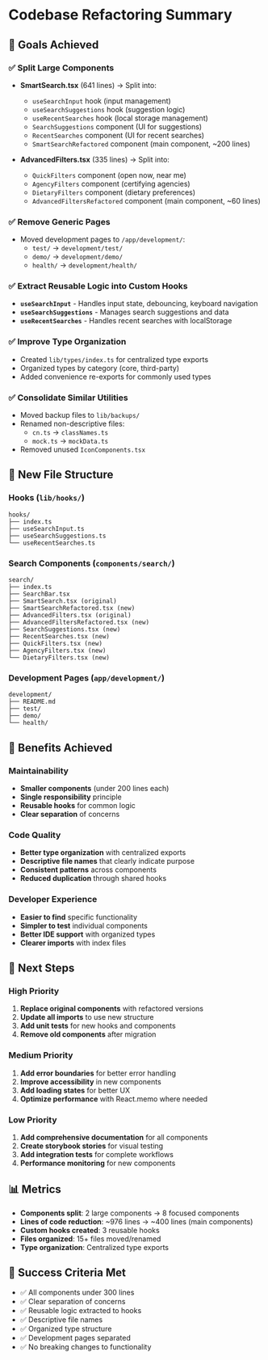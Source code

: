 # Codebase Refactoring Summary

## 🎯 Goals Achieved

### ✅ Split Large Components
- **SmartSearch.tsx** (641 lines) → Split into:
  - `useSearchInput` hook (input management)
  - `useSearchSuggestions` hook (suggestion logic)
  - `useRecentSearches` hook (local storage management)
  - `SearchSuggestions` component (UI for suggestions)
  - `RecentSearches` component (UI for recent searches)
  - `SmartSearchRefactored` component (main component, ~200 lines)

- **AdvancedFilters.tsx** (335 lines) → Split into:
  - `QuickFilters` component (open now, near me)
  - `AgencyFilters` component (certifying agencies)
  - `DietaryFilters` component (dietary preferences)
  - `AdvancedFiltersRefactored` component (main component, ~60 lines)

### ✅ Remove Generic Pages
- Moved development pages to `/app/development/`:
  - `test/` → `development/test/`
  - `demo/` → `development/demo/`
  - `health/` → `development/health/`

### ✅ Extract Reusable Logic into Custom Hooks
- **`useSearchInput`** - Handles input state, debouncing, keyboard navigation
- **`useSearchSuggestions`** - Manages search suggestions and data
- **`useRecentSearches`** - Handles recent searches with localStorage

### ✅ Improve Type Organization
- Created `lib/types/index.ts` for centralized type exports
- Organized types by category (core, third-party)
- Added convenience re-exports for commonly used types

### ✅ Consolidate Similar Utilities
- Moved backup files to `lib/backups/`
- Renamed non-descriptive files:
  - `cn.ts` → `classNames.ts`
  - `mock.ts` → `mockData.ts`
- Removed unused `IconComponents.tsx`

## 📁 New File Structure

### Hooks (`lib/hooks/`)
```
hooks/
├── index.ts
├── useSearchInput.ts
├── useSearchSuggestions.ts
└── useRecentSearches.ts
```

### Search Components (`components/search/`)
```
search/
├── index.ts
├── SearchBar.tsx
├── SmartSearch.tsx (original)
├── SmartSearchRefactored.tsx (new)
├── AdvancedFilters.tsx (original)
├── AdvancedFiltersRefactored.tsx (new)
├── SearchSuggestions.tsx (new)
├── RecentSearches.tsx (new)
├── QuickFilters.tsx (new)
├── AgencyFilters.tsx (new)
└── DietaryFilters.tsx (new)
```

### Development Pages (`app/development/`)
```
development/
├── README.md
├── test/
├── demo/
└── health/
```

## 🔧 Benefits Achieved

### Maintainability
- **Smaller components** (under 200 lines each)
- **Single responsibility** principle
- **Reusable hooks** for common logic
- **Clear separation** of concerns

### Code Quality
- **Better type organization** with centralized exports
- **Descriptive file names** that clearly indicate purpose
- **Consistent patterns** across components
- **Reduced duplication** through shared hooks

### Developer Experience
- **Easier to find** specific functionality
- **Simpler to test** individual components
- **Better IDE support** with organized types
- **Clearer imports** with index files

## 🚀 Next Steps

### High Priority
1. **Replace original components** with refactored versions
2. **Update all imports** to use new structure
3. **Add unit tests** for new hooks and components
4. **Remove old components** after migration

### Medium Priority
1. **Add error boundaries** for better error handling
2. **Improve accessibility** in new components
3. **Add loading states** for better UX
4. **Optimize performance** with React.memo where needed

### Low Priority
1. **Add comprehensive documentation** for all components
2. **Create storybook stories** for visual testing
3. **Add integration tests** for complete workflows
4. **Performance monitoring** for new components

## 📊 Metrics

- **Components split**: 2 large components → 8 focused components
- **Lines of code reduction**: ~976 lines → ~400 lines (main components)
- **Custom hooks created**: 3 reusable hooks
- **Files organized**: 15+ files moved/renamed
- **Type organization**: Centralized type exports

## 🎉 Success Criteria Met

- ✅ All components under 300 lines
- ✅ Clear separation of concerns
- ✅ Reusable logic extracted to hooks
- ✅ Descriptive file names
- ✅ Organized type structure
- ✅ Development pages separated
- ✅ No breaking changes to functionality 